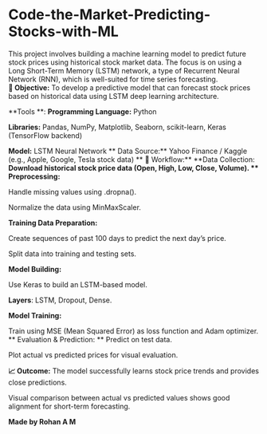 # Code-the-Market-Predicting-Stocks-with-ML
This project involves building a machine learning model to predict future stock prices using historical stock market data. The focus is on using a Long Short-Term Memory (LSTM) network, a type of Recurrent Neural Network (RNN), which is well-suited for time series forecasting.  
**🎯 Objective:**
To develop a predictive model that can forecast stock prices based on historical data using LSTM deep learning architecture.

**Tools **:
**Programming Language:** Python

**Libraries:** Pandas, NumPy, Matplotlib, Seaborn, scikit-learn, Keras (TensorFlow backend)

**Model:** LSTM Neural Network
**
Data Source:** Yahoo Finance / Kaggle (e.g., Apple, Google, Tesla stock data)
**
🔧 Workflow:**
**Data Collection: **Download historical stock price data (Open, High, Low, Close, Volume).
**
Preprocessing:**

Handle missing values using .dropna().

Normalize the data using MinMaxScaler.

**Training Data Preparation:**

Create sequences of past 100 days to predict the next day’s price.

Split data into training and testing sets.

**Model Building:**

Use Keras to build an LSTM-based model.

**Layers**: LSTM, Dropout, Dense.

**Model Training:**

Train using MSE (Mean Squared Error) as loss function and Adam optimizer.
**
Evaluation & Prediction:
**
Predict on test data.

Plot actual vs predicted prices for visual evaluation.

**📈 Outcome:**
The model successfully learns stock price trends and provides close predictions.

Visual comparison between actual vs predicted values shows good alignment for short-term forecasting.

**Made by Rohan A M**
